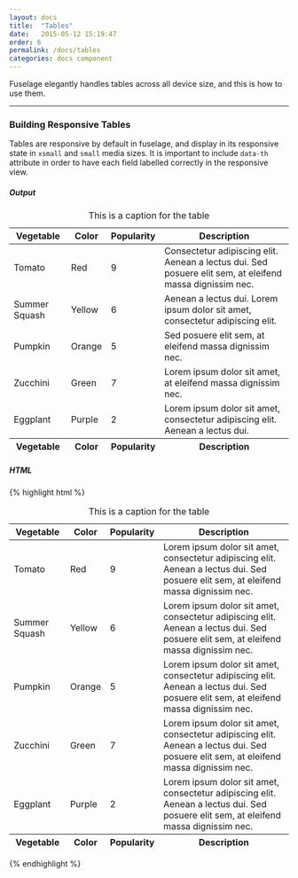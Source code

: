 ```yaml
---
layout: docs
title:  "Tables"
date:   2015-05-12 15:19:47
order: 6
permalink: /docs/tables
categories: docs component
---
```


Fuselage elegantly handles tables across all device size, and this is how to use them.

<hr>

### Building Responsive Tables

Tables are responsive by default in fuselage, and display in its responsive state in `xsmall` and `small` media sizes. It is important to include `data-th` attribute in order to have each field labelled correctly in the responsive view.

##### Output

<table>
    <caption>This is a caption for the table</caption>
    <thead>
        <tr>
            <th>Vegetable</th>
            <th>Color</th>
            <th>Popularity</th>
            <th>Description</th>
        </tr>
    </thead>
    <tbody>
        <tr>
            <td data-th="Vegetable">Tomato</td>
            <td data-th="Color">Red</td>
            <td data-th="Popularity">9</td>
            <td data-th="Description">
                Consectetur adipiscing elit. Aenean a lectus dui. Sed posuere elit sem, at eleifend massa dignissim nec.
            </td>
        </tr>
        <tr>
            <td data-th="Vegetable">Summer Squash</td>
            <td data-th="Color">Yellow</td>
            <td data-th="Popularity">6</td>
            <td data-th="Description">
                Aenean a lectus dui. Lorem ipsum dolor sit amet, consectetur adipiscing elit.
            </td>
        </tr>
        <tr>
            <td data-th="Vegetable">Pumpkin</td>
            <td data-th="Color">Orange</td>
            <td data-th="Popularity">5</td>
            <td data-th="Description">
                Sed posuere elit sem, at
                eleifend massa dignissim nec.
            </td>
        </tr>
        <tr>
            <td data-th="Vegetable">Zucchini</td>
            <td data-th="Color">Green</td>
            <td data-th="Popularity">7</td>
            <td data-th="Description">
                Lorem ipsum dolor sit amet, at
                eleifend massa dignissim nec.
            </td>
            </tr>
        <tr>
            <td data-th="Vegetable">Eggplant</td>
            <td data-th="Color">Purple</td>
            <td data-th="Popularity">2</td>
            <td data-th="Description">
                Lorem ipsum dolor sit amet, consectetur adipiscing
                elit. Aenean a lectus dui.
            </td>
        </tr>
    </tbody>
    <tfoot>
        <tr>
            <th>Vegetable</th>
            <th>Color</th>
            <th>Popularity</th>
            <th>Description</th>
        </tr>
    </tfoot>
</table>

##### HTML
{% highlight html %}
<table>
    <caption>This is a caption for the table</caption>
    <thead>
        <tr>
            <th>Vegetable</th>
            <th>Color</th>
            <th>Popularity</th>
            <th>Description</th>
        </tr>
    </thead>
    <tbody>
        <tr>
            <td data-th="Vegetable">Tomato</td>
            <td data-th="Color">Red</td>
            <td data-th="Popularity">9</td>
            <td data-th="Description">
                Lorem ipsum dolor sit amet, consectetur adipiscing
                elit. Aenean a lectus dui. Sed posuere elit sem, at
                eleifend massa dignissim nec.
            </td>
        </tr>
        <tr>
            <td data-th="Vegetable">Summer Squash</td>
            <td data-th="Color">Yellow</td>
            <td data-th="Popularity">6</td>
            <td data-th="Description">
                Lorem ipsum dolor sit amet, consectetur adipiscing
                elit. Aenean a lectus dui. Sed posuere elit sem, at
                eleifend massa dignissim nec.
            </td>
        </tr>
        <tr>
            <td data-th="Vegetable">Pumpkin</td>
            <td data-th="Color">Orange</td>
            <td data-th="Popularity">5</td>
            <td data-th="Description">
                Lorem ipsum dolor sit amet, consectetur adipiscing
                elit. Aenean a lectus dui. Sed posuere elit sem, at
                eleifend massa dignissim nec.
            </td>
        </tr>
        <tr>
            <td data-th="Vegetable">Zucchini</td>
            <td data-th="Color">Green</td>
            <td data-th="Popularity">7</td>
            <td data-th="Description">
                Lorem ipsum dolor sit amet, consectetur adipiscing
                elit. Aenean a lectus dui. Sed posuere elit sem, at
                eleifend massa dignissim nec.
            </td>
            </tr>
        <tr>
            <td data-th="Vegetable">Eggplant</td>
            <td data-th="Color">Purple</td>
            <td data-th="Popularity">2</td>
            <td data-th="Description">
                Lorem ipsum dolor sit amet, consectetur adipiscing
                elit. Aenean a lectus dui. Sed posuere elit sem, at
                eleifend massa dignissim nec.
            </td>
        </tr>
    </tbody>
    <tfoot>
        <tr>
            <th>Vegetable</th>
            <th>Color</th>
            <th>Popularity</th>
            <th>Description</th>
        </tr>
    </tfoot>
</table>
{% endhighlight %}

